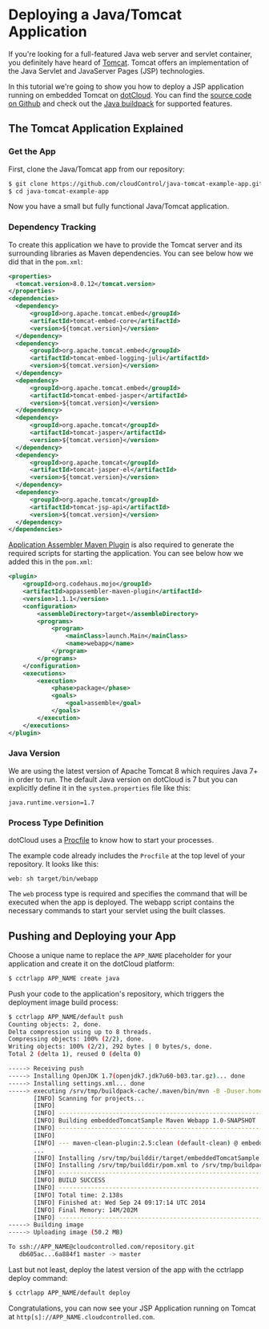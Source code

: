 # Deploying a Java/Tomcat Application

If you're looking for a full-featured Java web server and servlet container,
you definitely have heard of [Tomcat]. Tomcat offers an implementation of the
Java Servlet and JavaServer Pages (JSP) technologies.

In this tutorial we're going to show you how to deploy a JSP application running on embedded Tomcat on
[dotCloud]. You can find the [source code on Github](https://github.com/cloudControl/java-tomcat-example-app)
and check out the [Java buildpack] for supported features.


## The Tomcat Application Explained
### Get the App
First, clone the Java/Tomcat app from our repository:

~~~bash
$ git clone https://github.com/cloudControl/java-tomcat-example-app.git
$ cd java-tomcat-example-app
~~~

Now you have a small but fully functional Java/Tomcat application.


### Dependency Tracking

To create this application we have to provide the Tomcat server and its
surrounding libraries as Maven dependencies. You can see below how we did that in the `pom.xml`:
~~~xml
<properties>
  <tomcat.version>8.0.12</tomcat.version>
</properties>
<dependencies>
  <dependency>
      <groupId>org.apache.tomcat.embed</groupId>
      <artifactId>tomcat-embed-core</artifactId>
      <version>${tomcat.version}</version>
  </dependency>
  <dependency>
      <groupId>org.apache.tomcat.embed</groupId>
      <artifactId>tomcat-embed-logging-juli</artifactId>
      <version>${tomcat.version}</version>
  </dependency>
  <dependency>
      <groupId>org.apache.tomcat.embed</groupId>
      <artifactId>tomcat-embed-jasper</artifactId>
      <version>${tomcat.version}</version>
  </dependency>
  <dependency>
      <groupId>org.apache.tomcat</groupId>
      <artifactId>tomcat-jasper</artifactId>
      <version>${tomcat.version}</version>
  </dependency>
  <dependency>
      <groupId>org.apache.tomcat</groupId>
      <artifactId>tomcat-jasper-el</artifactId>
      <version>${tomcat.version}</version>
  </dependency>
  <dependency>
      <groupId>org.apache.tomcat</groupId>
      <artifactId>tomcat-jsp-api</artifactId>
      <version>${tomcat.version}</version>
  </dependency>
</dependencies>
~~~

[Application Assembler Maven Plugin] is also required to generate the required
scripts for starting the application. You can see below how we added this in
the `pom.xml`:
~~~xml
<plugin>
    <groupId>org.codehaus.mojo</groupId>
    <artifactId>appassembler-maven-plugin</artifactId>
    <version>1.1.1</version>
    <configuration>
        <assembleDirectory>target</assembleDirectory>
        <programs>
            <program>
                <mainClass>launch.Main</mainClass>
                <name>webapp</name>
            </program>
        </programs>
    </configuration>
    <executions>
        <execution>
            <phase>package</phase>
            <goals>
                <goal>assemble</goal>
            </goals>
        </execution>
    </executions>
</plugin>
~~~

### Java Version
We are using the latest version of Apache Tomcat 8 which requires Java 7+ in
order to run. The default Java version on dotCloud is 7 but you can
explicitly define it in the `system.properties` file like this:
~~~
java.runtime.version=1.7
~~~

### Process Type Definition
dotCloud uses a [Procfile] to know how to start your processes.

The example code already includes the `Procfile` at the top level of your
repository. It looks like this:
~~~
web: sh target/bin/webapp
~~~

The `web` process type is required and specifies the command that will be
executed when the app is deployed.  The webapp script contains the necessary
commands to start your servlet using the built classes.

## Pushing and Deploying your App
Choose a unique name to replace the `APP_NAME` placeholder for your application
and create it on the dotCloud platform:
~~~bash
$ cctrlapp APP_NAME create java
~~~

Push your code to the application's repository, which triggers the deployment image build process:
~~~bash
$ cctrlapp APP_NAME/default push
Counting objects: 2, done.
Delta compression using up to 8 threads.
Compressing objects: 100% (2/2), done.
Writing objects: 100% (2/2), 292 bytes | 0 bytes/s, done.
Total 2 (delta 1), reused 0 (delta 0)

-----> Receiving push
-----> Installing OpenJDK 1.7(openjdk7.jdk7u60-b03.tar.gz)... done
-----> Installing settings.xml... done
-----> executing /srv/tmp/buildpack-cache/.maven/bin/mvn -B -Duser.home=/srv/tmp/builddir -Dmaven.repo.local=/srv/tmp/buildpack-cache/.m2/repository -s /srv/tmp/buildpack-cache/.m2/settings.xml -DskipTests=true clean install
       [INFO] Scanning for projects...
       [INFO]
       [INFO] ------------------------------------------------------------------------
       [INFO] Building embeddedTomcatSample Maven Webapp 1.0-SNAPSHOT
       [INFO] ------------------------------------------------------------------------
       [INFO]
       [INFO] --- maven-clean-plugin:2.5:clean (default-clean) @ embeddedTomcatSample ---
       ...
       [INFO] Installing /srv/tmp/builddir/target/embeddedTomcatSample.jar to /srv/tmp/buildpack-cache/.m2/repository/com/cctrl/sample/embeddedTomcatSample/1.0-SNAPSHOT/embeddedTomcatSample-1.0-SNAPSHOT.jar
       [INFO] Installing /srv/tmp/builddir/pom.xml to /srv/tmp/buildpack-cache/.m2/repository/com/cctrl/sample/embeddedTomcatSample/1.0-SNAPSHOT/embeddedTomcatSample-1.0-SNAPSHOT.pom
       [INFO] ------------------------------------------------------------------------
       [INFO] BUILD SUCCESS
       [INFO] ------------------------------------------------------------------------
       [INFO] Total time: 2.138s
       [INFO] Finished at: Wed Sep 24 09:17:14 UTC 2014
       [INFO] Final Memory: 14M/202M
       [INFO] ------------------------------------------------------------------------
-----> Building image
-----> Uploading image (50.2 MB)

To ssh://APP_NAME@cloudcontrolled.com/repository.git
   db605ac...6a884f1 master -> master
~~~

Last but not least, deploy the latest version of the app with the cctrlapp deploy command:

~~~bash
$ cctrlapp APP_NAME/default deploy
~~~

Congratulations, you can now see your JSP Application running on Tomcat at `http[s]://APP_NAME.cloudcontrolled.com`.

[Tomcat]: https://tomcat.apache.org/
[dotCloud]: https://next.dotcloud.com/
[Java buildpack]: https://github.com/cloudControl/buildpack-java
[dotCloud-command-line-client]: https://next.dotcloud.com/dev-center/Platform%20Documentation#command-line-client-web-console-and-api
[Git client]: http://git-scm.com/
[Application Assembler Maven Plugin]: http://mojo.codehaus.org/appassembler/appassembler-maven-plugin/
[Procfile]: https://next.dotcloud.com/dev-center/Platform%20Documentation#buildpacks-and-the-procfile
